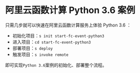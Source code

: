 # 阿里云函数计算 Python 3.6 案例

只需几步就可以快速在阿里云函数计算服务上体验 Python 3.6 ：

- 初始化项目：`s init start-fc-event-python3`
- 进入项目：`cd start-fc-event-python3`
- 部署项目：`s deploy`
- 触发项目：`s invoke remote`

即可实现`Python 3.6`案例的初始化、部署整个流程。
